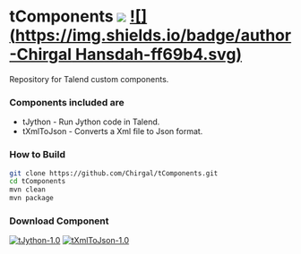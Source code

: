 # tComponents [![](https://img.shields.io/packagist/l/doctrine/orm.svg)](https://github.com/Chirgal/tComponents/blob/master/LICENSE) [![](https://img.shields.io/badge/author-Chirgal Hansdah-ff69b4.svg)](https://github.com/Chirgal)
Repository for Talend custom components.

### Components included are
* tJython - Run Jython code in Talend.
* tXmlToJson - Converts a Xml file to Json format.

### How to Build
```bash
git clone https://github.com/Chirgal/tComponents.git
cd tComponents
mvn clean
mvn package
```
### Download Component
[![tJython-1.0](https://img.shields.io/badge/tJython-v1.0-green.svg)](https://github.com/Chirgal/tComponents/releases/download/tComponents-1.0.0/tJython-1.0.zip)
[![tXmlToJson-1.0](https://img.shields.io/badge/tXmlToJson-v1.0-green.svg)](https://github.com/Chirgal/tComponents/releases/download/tComponents-1.0.0/tXmlToJson-1.0.zip)
